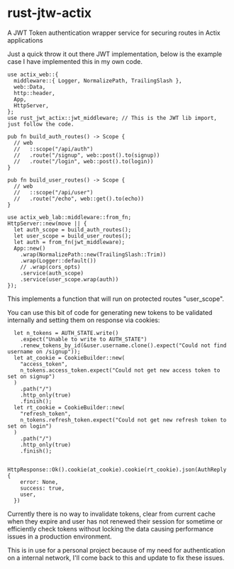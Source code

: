 # rust-jtw-actix
A JWT Token authentication wrapper service for securing routes in Actix applications

Just a quick throw it out there JWT implementation, below is the example case I have implemented this in my own code.

```
use actix_web::{
  middleware::{ Logger, NormalizePath, TrailingSlash },
  web::Data,
  http::header,
  App,
  HttpServer,
};
use rust_jwt_actix::jwt_middleware; // This is the JWT lib import, just follow the code.

pub fn build_auth_routes() -> Scope {
  // web
  //   ::scope("/api/auth")
  //   .route("/signup", web::post().to(signup))
  //   .route("/login", web::post().to(login))
}

pub fn build_user_routes() -> Scope {
  // web
  //   ::scope("/api/user")
  //   .route("/echo", web::get().to(echo))
}

use actix_web_lab::middleware::from_fn;
HttpServer::new(move || {
  let auth_scope = build_auth_routes();
  let user_scope = build_user_routes();
  let auth = from_fn(jwt_middleware);
  App::new()
    .wrap(NormalizePath::new(TrailingSlash::Trim))
    .wrap(Logger::default())
    // .wrap(cors_opts)
    .service(auth_scope)
    .service(user_scope.wrap(auth))
});

```

This implements a function that will run on protected routes "user_scope". 

You can use this bit of code for generating new tokens to be validated internally and setting them on response via cookies:
```
  let n_tokens = AUTH_STATE.write()
    .expect("Unable to write to AUTH_STATE")
    .renew_tokens_by_id(&user.username.clone().expect("Could not find username on /signup"));
  let at_cookie = CookieBuilder::new(
    "access_token",
    n_tokens.access_token.expect("Could not get new access token to set on signup")
  )
    .path("/")
    .http_only(true)
    .finish();
  let rt_cookie = CookieBuilder::new(
    "refresh_token",
    n_tokens.refresh_token.expect("Could not get new refresh token to set on login")
  )
    .path("/")
    .http_only(true)
    .finish();

  HttpResponse::Ok().cookie(at_cookie).cookie(rt_cookie).json(AuthReply {
    error: None,
    success: true,
    user,
  })
```

Currently there is no way to invalidate tokens, clear from current cache when they expire and user has not renewed their session for sometime or efficiently check tokens without locking the data causing performance issues in a production environment.

This is in use for a personal project because of my need for authentication on a internal network, I'll come back to this and update to fix these issues.


